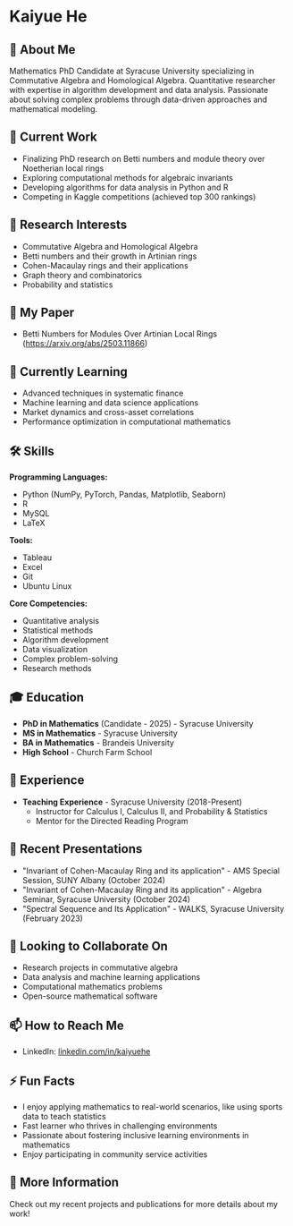 # Kaiyue He

## 👋 About Me

Mathematics PhD Candidate at Syracuse University specializing in Commutative Algebra and Homological Algebra. Quantitative researcher with expertise in algorithm development and data analysis. Passionate about solving complex problems through data-driven approaches and mathematical modeling.

## 🔭 Current Work

- Finalizing PhD research on Betti numbers and module theory over Noetherian local rings
- Exploring computational methods for algebraic invariants
- Developing algorithms for data analysis in Python and R
- Competing in Kaggle competitions (achieved top 300 rankings)

## 🧠 Research Interests

- Commutative Algebra and Homological Algebra
- Betti numbers and their growth in Artinian rings
- Cohen-Macaulay rings and their applications
- Graph theory and combinatorics
- Probability and statistics

## 📄 My Paper
- Betti Numbers for Modules Over Artinian Local Rings (https://arxiv.org/abs/2503.11866)

## 🌱 Currently Learning

- Advanced techniques in systematic finance
- Machine learning and data science applications
- Market dynamics and cross-asset correlations
- Performance optimization in computational mathematics

## 🛠️ Skills

**Programming Languages:**
- Python (NumPy, PyTorch, Pandas, Matplotlib, Seaborn)
- R
- MySQL
- LaTeX

**Tools:**
- Tableau
- Excel
- Git
- Ubuntu Linux

**Core Competencies:**
- Quantitative analysis
- Statistical methods
- Algorithm development
- Data visualization
- Complex problem-solving
- Research methods

## 🎓 Education

- **PhD in Mathematics** (Candidate - 2025) - Syracuse University
- **MS in Mathematics** - Syracuse University
- **BA in Mathematics** - Brandeis University
- **High School** - Church Farm School

## 💼 Experience

- **Teaching Experience** - Syracuse University (2018-Present)
  - Instructor for Calculus I, Calculus II, and Probability & Statistics
  - Mentor for the Directed Reading Program

## 📝 Recent Presentations

- "Invariant of Cohen-Macaulay Ring and its application" - AMS Special Session, SUNY Albany (October 2024)
- "Invariant of Cohen-Macaulay Ring and its application" - Algebra Seminar, Syracuse University (October 2024)
- "Spectral Sequence and Its Application" - WALKS, Syracuse University (February 2023)

## 👯 Looking to Collaborate On

- Research projects in commutative algebra
- Data analysis and machine learning applications
- Computational mathematics problems
- Open-source mathematical software

## 📫 How to Reach Me

- LinkedIn: [linkedin.com/in/kaiyuehe](https://linkedin.com/in/kaiyuehe)

## ⚡ Fun Facts

- I enjoy applying mathematics to real-world scenarios, like using sports data to teach statistics
- Fast learner who thrives in challenging environments
- Passionate about fostering inclusive learning environments in mathematics
- Enjoy participating in community service activities

## 🔗 More Information

Check out my recent projects and publications for more details about my work!
